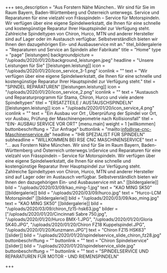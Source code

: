 +++
seo_description = "Aus Forstern Nähe München.. Wir sind für Sie im Raum Bayern, Baden-Württemberg und Österreich unterwegs. Service und Reparaturen für eine vielzahl von Frässpindeln – Service für Motorspindeln. Wir verfügen über eine eigene Spindelwerkstatt, die Ihnen für eine schnelle und kostengünstige Reparatur Ihrer Hauptspindel zur Verfügung steht. Zahlreiche Spindeltypen von Chiron, Hurco, MTN und anderer Hersteller sind auf Lager oder im Austausch verfügbar. Selbstverständlich bieten wir Ihnen den dazugehörigen Ein- und Ausbauservice mit an."
titel_bildergalerie = "Reparaturen und Service an Spindeln aller Fabrikate"
title = "Home"
type = "page"
[leistungen]
backgroundpicture = "/uploads/2020/01/20/background_leistungen.jpeg"
headline = "Unsere Leistungen für Sie"
[[leistungen.leistung]]
icon = "/uploads/2020/01/20/icon_service_3-1.png"
iconlink = ""
text = "Wir verfügen über eine eigene Spindelwerkstatt, die Ihnen für eine schnelle und kostengünstige Reparatur Ihrer Hauptspindel zur Verfügung steht."
titel = "SPINDEL REPARATUREN"
[[leistungen.leistung]]
icon = "/uploads/2020/01/20/icon_service_2.png"
iconlink = ""
text = "Austausch und Reparaturprogramm für Stama, Chiron, Hurco und viele andere Spindeltypen"
titel = "ERSATZTEILE / AUSTAUSCHSPINDELN"
[[leistungen.leistung]]
icon = "/uploads/2020/01/20/icon_service_4.png"
iconlink = ""
text = "Ein Ausbau vor Ort , Überprüfung der Spindel vor Ort, vor Ausbau, Prüfung der Maschinengeometrie nach Kollisionsfall"
titel = "EIN- AUSBAU SERVICE VOR ORT"
[menu.main]
weight = 1
[willkommen]
buttonbeschriftung = "Zur Anfrage"
buttonlink = "mailto:info@rse-cnc-Maschinenservice.de"
headline = "IHR SPEZIALIST FÜR SPINDELN"
subheadline = "WILLKOMMEN BEI RSE CNC MASCHINENSERVICE"
text = "… aus Forstern Nähe München. Wir sind für Sie im Raum Bayern, Baden-Württemberg und Österreich unterwegs.\nService und Reparaturen für eine vielzahl von Frässpindeln – Service für Motorspindeln. Wir verfügen über eine eigene Spindelwerkstatt, die Ihnen für eine schnelle und kostengünstige Reparatur Ihrer Hauptspindel zur Verfügung steht. Zahlreiche Spindeltypen von Chiron, Hurco, MTN und anderer Hersteller sind auf Lager oder im Austausch verfügbar. Selbstverständlich bieten wir Ihnen den dazugehörigen Ein- und Ausbauservice mit an."
[[bildergalerie]]
bild = "/uploads/2020/03/09/kao_ming-1.jpg"
text = "KAO MING SK50"
[[bildergalerie]]
bild = "/uploads/2020/03/09/hurco.jpg"
text = "Hurco-LCM Motorspindel"
[[bildergalerie]]
bild = "/uploads/2020/03/09/kao_ming.jpg"
text = "KAO MING SK50"
[[bildergalerie]]
bild = "/uploads/2020/03/09/chiron_fz15-hsk63.jpg"
bilder = ["/uploads/2020/01/20/Cincinnati Sabre 750.jpg", "/uploads/2020/01/20/Hurco BMX-1.JPG", "/uploads/2020/01/20/Gloria SK40.JPG", "/uploads/2020/01/20/Chiron FZ18 Kuppelspindel.JPG", "/uploads/2020/01/20/Kunzmann.JPG"]
text = "Chiron FZ15 HSK63"
[[slider]]
bild = "/uploads/2020/01/20/spindelservice_slide_chiron_fz28.jpg"
buttonbeschriftung = ""
buttonlink = ""
text = "Chiron Spindelservice"
[[slider]]
bild = "/uploads/2020/01/20/spindelservice_slide.jpg"
buttonbeschriftung = ""
buttonlink = ""
text = "SPINDELSERVICE UND REPARATUREN FÜR MOTOR - UND RIEMENSPINDELN"

+++
